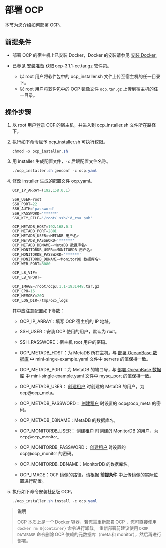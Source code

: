 # 部署 OCP

本节为您介绍如何部署 OCP。

## 前提条件

* 部署 OCP 的宿主机上已安装 Docker，Docker 的安装请参见 [安装 Docker](../2.deployment-guide/8.deploy-appendix/1.install-docker.md)。
* 已参见 [安装准备](../2.deployment-guide/4.installation-preparation.md) 获取 ocp-3.1.1-ce.tar.gz 软件包。

  * 以 root 用户将软件包中的 ocp_installer.sh 文件上传至宿主机的任一目录下。
  * 以 root 用户将软件包中的 OCP 镜像文件 `ocp.tar.gz` 上传到宿主机的任一目录。

## 操作步骤

1. 以 root 用户登录 OCP 的宿主机，并进入到 ocp_installer.sh 文件所在路径下。

2. 执行如下命令赋予 ocp_installer.sh 可执行权限。

   ```java
   chmod +x ocp_installer.sh
   ```

3. 用 installer 生成配置文件，`-c` 后跟配置文件名称。

   ```java
   ./ocp_installer.sh genconf -c ocp.yaml
   ```

4. 修改 installer 生成的配置文件 ocp.yaml。

   ```sql
   OCP_IP_ARRAY=(192.168.0.1)
   
   SSH_USER=root
   SSH_PORT=22
   SSH_AUTH='password'
   SSH_PASSWORD='******'
   SSH_KEY_FILE='/root/.ssh/id_rsa.pub'
   
   OCP_METADB_HOST=192.168.0.1
   OCP_METADB_PORT=2881
   OCP_METADB_USER=<METADB 用户名>
   OCP_METADB_PASSWORD='******'
   OCP_METADB_DBNAME=<MetaDB 数据库名>
   OCP_MONITORDB_USER=<MONITORDB 用户名>
   OCP_MONITORDB_PASSWORD='******'
   OCP_MONITORDB_DBNAME=<MonitorDB 数据库名>
   OCP_WEB_PORT=8080
   
   OCP_LB_VIP=
   OCP_LB_VPORT=
   
   OCP_IMAGE=/root/ocp3.1.1-1931448.tar.gz
   OCP_CPU=16
   OCP_MEMORY=20G
   OCP_LOG_DIR=/tmp/ocp_logs
   ```

   其中应注意配置如下参数：
   * OCP_IP_ARRAY：填写 OCP 宿主机的 IP 地址。

   * SSH_USER：安装 OCP 使用的用户，默认为 root。

   * SSH_PASSWORD：宿主机 root 用户的密码。

   * OCP_METADB_HOST：为 MetaDB 所在主机。与 [部署 OceanBase 数据库](5.prepare-metadb-and-monitordb/2.deploy-the-oceanbase-database.md) 中 mini-single-example.yaml 文件中 servers 的值保持一致。

   * OCP_METADB_PORT：为 MetaDB 的端口号，与 [部署 OceanBase 数据库](5.prepare-metadb-and-monitordb/2.deploy-the-oceanbase-database.md) 中 mini-single-example.yaml 文件中 mysql_port 的值保持一致。

   * OCP_METADB_USER： [创建租户](5.prepare-metadb-and-monitordb/3.deploy-create-a-tenant.md) 时创建的 MetaDB 的用户，为 ocp@ocp_meta。

   * OCP_METADB_PASSWORD： [创建租户](5.prepare-metadb-and-monitordb/3.deploy-create-a-tenant.md) 时设置的 ocp@ocp_meta 的密码。

   * OCP_METADB_DBNAME：MetaDB 的数据库名。

   * OCP_MONITORDB_USER： [创建租户](5.prepare-metadb-and-monitordb/3.deploy-create-a-tenant.md) 时创建的 MonitorDB 的用户，为 ocp@ocp_monitor。

   * OCP_MONITORDB_PASSWORD： [创建租户](5.prepare-metadb-and-monitordb/3.deploy-create-a-tenant.md) 时设置的 ocp@ocp_monitor 的密码。

   * OCP_MONITORDB_DBNAME：MonitorDB 的数据库名。

   * OCP_IMAGE：OCP 镜像的路径，请根据 **前提条件** 中上传镜像的实际位置进行配置。

5. 执行如下命令安装社区版 OCP。

   ```java
   ./ocp_installer.sh install -c ocp.yaml
   ```

> **说明**
>
> OCP 本质上是一个 Docker 容器，若您需重新部署 OCP ，您可直接使用 `docker rm ${container}` 命令进行卸载。
> 重新部署前建议使用 `DROP DATABASE` 命令删除 OCP 依赖的元数据库（meta 和 monitor），然后再进行部署。
